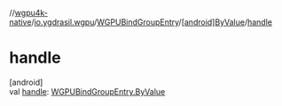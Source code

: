//[wgpu4k-native](../../../../index.md)/[io.ygdrasil.wgpu](../../index.md)/[WGPUBindGroupEntry](../index.md)/[[android]ByValue](index.md)/[handle](handle.md)

# handle

[android]\
val [handle](handle.md): [WGPUBindGroupEntry.ByValue](../../../io.ygdrasil.wgpu.android/-w-g-p-u-bind-group-entry/-by-value/index.md)